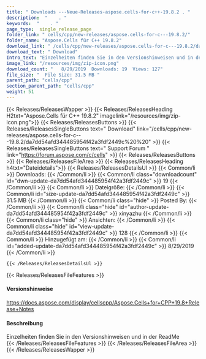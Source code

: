 ```yaml
---
title: " Downloads ---Neue-Releases-aspose.cells-for-c++-19.8.2 . "
description:  "    . " 
keywords:  "    . " 
page_type:  single_release_page
folder_link: " cells/cpp/new-releases/aspose.cells-for-c---19.8.2/"
folder_name: "Aspose.Cells für C++ 19.8.2"
download_link: " /cells/cpp/new-releases/aspose.cells-for-c---19.8.2/da7dd54afd344485954f42a3fdf2449c"
download_text: " Download"
Intro_text: "Einzelheiten finden Sie in den Versionshinweisen und in der ReadMe"
image_link: "/resources/img/zip-icon.png"
download_count: "   8/29/2019  Downloads: 19  Views: 127"
file_size: "  File Size: 31.5 MB "
parent_path: "cells/cpp"
section_parent_path: "cells/cpp"
weight: 51
---
```


{{< Releases/ReleasesWapper >}}
  {{< Releases/ReleasesHeading H2txt="Aspose.Cells für C++ 19.8.2" imagelink="/resources/img/zip-icon.png">}}
  {{< Releases/ReleasesButtons >}}
    {{< Releases/ReleasesSingleButtons text=" Download" link="/cells/cpp/new-releases/aspose.cells-for-c---19.8.2/da7dd54afd344485954f42a3fdf2449c%20%20" >}}
    {{< Releases/ReleasesSingleButtons text=" Support Forum " link="https://forum.aspose.com/c/cells" >}}
  {{< Releases/ReleasesButtons >}}
  {{< Releases/ReleasesFileArea >}}
    {{< Releases/ReleasesHeading h4txt="Dateidetails">}}
    {{< Releases/ReleasesDetailsUl >}}
            {{< Common/li >}} Downloads: {{< /Common/li >}}
      {{< Common/li class="downloadcount" id="dwn-update-da7dd54afd344485954f42a3fdf2449c" >}} 19 {{< /Common/li >}}
      {{< Common/li >}} Dateigröße: {{< /Common/li >}}
      {{< Common/li id="size-update-da7dd54afd344485954f42a3fdf2449c" >}} 31.5 MB {{< /Common/li >}} 
      {{< Common/li  class="hide" >}} Posted By: {{< /Common/li >}} 
      {{< Common/li class="hide" id="author-update-da7dd54afd344485954f42a3fdf2449c" >}} xinyazhu {{< /Common/li >}}
      {{< Common/li class="hide" >}} Ansichten: {{< /Common/li >}}
      {{< Common/li class="hide" id="view-update-da7dd54afd344485954f42a3fdf2449c" >}} 128 {{< /Common/li >}}
      {{< Common/li >}} Hinzugefügt am: {{< /Common/li >}}
      {{< Common/li id="added-update-da7dd54afd344485954f42a3fdf2449c" >}} 8/29/2019 {{< /Common/li >}} 

    {{< /Releases/ReleasesDetailsUl >}}

  {{< Releases/ReleasesFileFeatures >}}
      <h4>Versionshinweise</h4><div> <a href="https://docs.aspose.com/display/cellscpp/Aspose.Cells+for+CPP+19.8+Release+Notes">https://docs.aspose.com/display/cellscpp/Aspose.Cells+for+CPP+19.8+Release+Notes</a></div><h4> Beschreibung</h4><div class="HTMLDescription"> Einzelheiten finden Sie in den Versionshinweisen und in der ReadMe</div>
  {{< /Releases/ReleasesFileFeatures >}}
 {{< /Releases/ReleasesFileArea >}}
{{< /Releases/ReleasesWapper >}}



